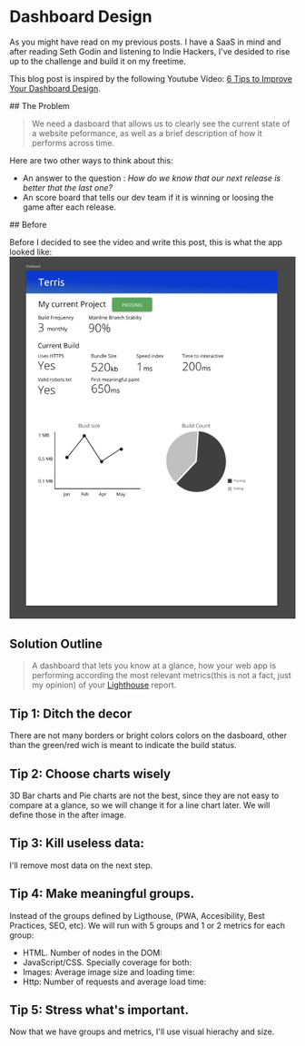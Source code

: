 # Dashboard Design

As you might have read on my previous posts. I have a SaaS in mind and after reading Seth Godin and listening to Indie Hackers, I've desided to rise up to the challenge and build it on my freetime. 

This blog post is inspired by the following Youtube Video: [6 Tips to Improve Your Dashboard Design](https://www.youtube.com/watch?v=cTXt0FoRXMk).

## The Problem

> We need a dasboard that allows us to clearly see the current state of a website peformance, as well as a brief description of how it performs across time.

Here are two other ways to think about this:

* An answer to the question : *How do we know that our next release is better that the last one?*
* An score board that tells our dev team if it is winning or loosing the game after each release.

## Before 

Before I decided to see the video and write this post, this is what the app looked like:
![alt text](https://github.com/papaponmx/blog/blob/master/img/image.png "Previous dashboard design")


## Solution Outline

> A dashboard that lets you know at a glance, how your web app is performing according the most relevant metrics(this is not a fact, just my opinion) of your [Lighthouse](https://developers.google.com/web/tools/lighthouse/v3/scoring) report.


## Tip 1: Ditch the decor

There are not many borders or bright colors colors on the dasboard, other than the green/red wich is meant to indicate the build status.

## Tip 2: Choose charts wisely

3D Bar charts and Pie charts are not the best, since they are not easy to compare at a glance, so we will change it for a line chart later. We will define those in the after image.

## Tip 3: Kill useless data:

I'll remove most data on the next step.

## Tip 4: Make meaningful groups.

Instead of the groups defined by Ligthouse, (PWA, Accesibility, Best Practices, SEO, etc). We will run with 5 groups and 1 or 2 metrics for each group: 

* HTML. Number of nodes in the DOM:
* JavaScript/CSS. Specially coverage for both:
* Images: Average image size and loading time:
* Http: Number of requests and average load time:

## Tip 5: Stress what's important.

Now that we have groups and metrics, I'll use visual hierachy and size.
